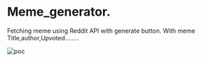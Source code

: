 # Meme_generator.

Fetching meme using Reddit API with generate button.
With meme Title,author,Upvoted........

![poc](https://github.com/suresh2727/Meme_generator/assets/52049092/da22897f-8179-4283-b04e-abf4270474c0)
